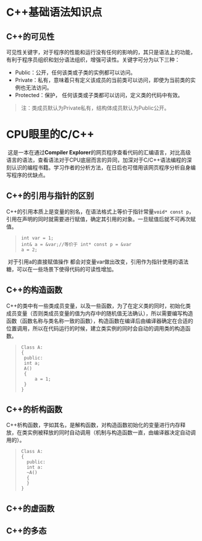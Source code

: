 # C++基础语法知识点

## C++的可见性

​	可见性关键字，对于程序的性能和运行没有任何的影响的，其只是语法上的功能，有利于程序员组织和划分语法组织，增强可读性。关键字可分为以下三种：

* Public：公开，任何该类或子类的实例都可以访问。
* Private：私有，意味着只有定义该成员的当前类可以访问，即使为当前类的实例也无法访问。
* Protected：保护， 任何该类或子类都可以访问，定义类的代码中有效。

>注：类成员默认为Private私有，结构体成员默认为Public公开。





# CPU眼里的C/C++

​	这是一本在通过**Compiler Explorer**的网页程序查看代码的汇编语言，对比高级语言的语法，查看语法对于CPU底层而言的异同，加深对于C/C++语法编程的深刻认识的编程书籍。学习作者的分析方法，在日后也可借用该网页程序分析自身编写程序的优缺点。



## C++的引用与指针的区别

​	C++的引用本质上是变量的别名，在语法格式上等价于指针常量```void* const p```，引用在声明的同时就需要进行赋值，确定其引用的对象。一旦赋值后就不可再次赋值。

>```
>int var = 1;
>int& a = &var;//等价于 int* const p = &var
>a = 2;
>```

​	对于引用a的直接赋值操作 都会对变量var做出改变，引用作为指针使用的语法糖，可以在一些场景下使得代码的可读性增加。



## C++的构造函数

​	C++的类中有一些类成员变量，以及一些函数，为了在定义类的同时，初始化类成员变量（否则类成员变量的值为内存中的随机值无法确认），所以需要编写构造函数（函数名称与类名称一致的函数），构造函数在编译后由编译器确定在合适的位置调用，所以在代码运行的时候，建立类实例的同时会自动的调用类的构造函数。

 >```
 >Class A:
 >{
 >	public:
 >	int a;
 >	A()
 >	{
 >		a = 1;
 >	}
 >}
 >```



## C++的析构函数

​	C++析构函数，字如其名，是解构函数，对构造函数初始化的变量进行内存释放，在类实例被释放的同时自动调用（机制与构造函数一直，由编译器决定自动调用的）。

> ```
> Class A:
> {
> 	public:
> 	int a:
> 	~A()
> 	{
> 	}
> }
> ```



## C++的虚函数



## C++的多态